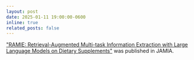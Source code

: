 ```yaml
---
layout: post
date: 2025-01-11 19:00:00-0600
inline: true
related_posts: false
---
```


<a href="https://academic.oup.com/jamia/advance-article/doi/10.1093/jamia/ocaf002/7951915">"RAMIE: Retrieval-Augmented Multi-task Information Extraction with Large Language Models on Dietary Supplements"</a> was published in JAMIA.


